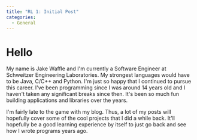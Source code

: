```yaml
---
title: "RL 1: Initial Post"
categories: 
  - General
---
```


# Hello

My name is Jake Waffle and I'm currently a Software Engineer at Schweitzer Engineering Laboratories. My strongest languages would have to be Java, C/C++ and Python.
I'm just so happy that I continued to pursue this career. I've been programming since I was around 14 years old and I haven't taken any significant breaks since then. 
It's been so much fun building applications and libraries over the years.

I'm fairly late to the game with my blog. Thus, a lot of my posts will hopefully cover some of the cool projects that I did a while back. It'll hopefully be a good learning
experience by itself to just go back and see how I wrote programs years ago.
